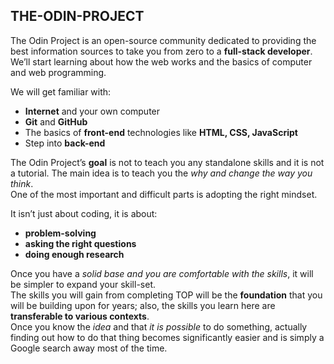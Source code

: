 ## THE-ODIN-PROJECT

The Odin Project is an open-source community dedicated to providing the best information sources to take you from zero to a **full-stack developer**.<br>
We’ll start learning about how the web works and the basics of computer and web programming.

We will get familiar with:
- **Internet** and your own computer
- **Git** and **GitHub**
- The basics of **front-end** technologies like **HTML, CSS, JavaScript**
- Step into **back-end**

The Odin Project’s **goal** is not to teach you any standalone skills and it is not a tutorial. The main idea is to teach you the *why and change the way you think*.<br>
One of the most important and difficult parts is adopting the right mindset.

It isn’t just about coding, it is about:
- **problem-solving**
- **asking the right questions**
- **doing enough research**

Once you have a *solid base and you are comfortable with the skills*,  it will be simpler to expand your skill-set.<br>
The skills you will gain from completing TOP will be the **foundation** that you will be building upon for years; also, the skills you learn here are **transferable to various contexts**.<br>
Once you know the *idea* and that *it is possible* to do something, actually finding out how to do that thing becomes significantly easier and is simply a Google search away most of the time.

